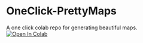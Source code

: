 # OneClick-PrettyMaps
A one click colab repo for generating beautiful maps. <br>
[![Open In Colab](https://colab.research.google.com/assets/colab-badge.svg)](https://colab.research.google.com/drive/1-8JKzJYV3dAw5Z7d7L6-JnVcYCcscczE#scrollTo=ZHRrxBG6iJUh)

